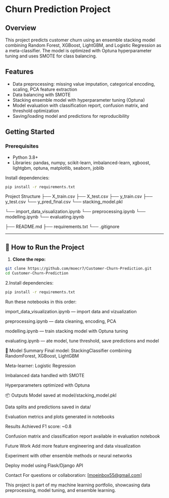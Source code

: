 # Churn Prediction Project

## Overview
This project predicts customer churn using an ensemble stacking model combining Random Forest, XGBoost, LightGBM, and Logistic Regression as a meta-classifier. The model is optimized with Optuna hyperparameter tuning and uses SMOTE for class balancing.

## Features
- Data preprocessing: missing value imputation, categorical encoding, scaling, PCA feature extraction
- Data balancing with SMOTE
- Stacking ensemble model with hyperparameter tuning (Optuna)
- Model evaluation with classification report, confusion matrix, and threshold optimization
- Saving/loading model and predictions for reproducibility

## Getting Started

### Prerequisites
- Python 3.8+
- Libraries: pandas, numpy, scikit-learn, imbalanced-learn, xgboost, lightgbm, optuna, matplotlib, seaborn, joblib

Install dependencies:
```bash
pip install -r requirements.txt
```
Project Structure
├── X_train.csv
├── X_test.csv
├── y_train.csv
├── y_test.csv
└── y_pred_final.csv
└── stacking_model.pkl

└── import_data_visualization.ipynb
└── preprocessing.ipynb
└── modelling.ipynb
└── evaluating.ipynb

├── README.md
├── requirements.txt
└── .gitignore

---

## 🚀 How to Run the Project

1. **Clone the repo:**

```bash
git clone https://github.com/moecr7/Customer-Churn-Prediction.git
cd Customer-Churn-Prediction
```
2.Install dependencies:

```bash
pip install -r requirements.txt
```


Run these notebooks in this order:

import_data_visualization.ipynb — import data and vizualization

preprocessing.ipynb — data cleaning, encoding, PCA

modelling.ipynb — train stacking model with Optuna tuning

evaluating.ipynb — ate model, tune threshold, save predictions and model

🧠 Model Summary
Final model: StackingClassifier combining RandomForest, XGBoost, LightGBM

Meta-learner: Logistic Regression

Imbalanced data handled with SMOTE

Hyperparameters optimized with Optuna

📦 Outputs
Model saved at model/stacking_model.pkl

Data splits and predictions saved in data/

Evaluation metrics and plots generated in notebooks



Results
Achieved F1 score: ~0.8

Confusion matrix and classification report available in evaluation notebook

Future Work
Add more feature engineering and data visualization

Experiment with other ensemble methods or neural networks

Deploy model using Flask/Django API

Contact
For questions or collaboration: [moeinbox55@gmail.com]

This project is part of my machine learning portfolio, showcasing data preprocessing, model tuning, and ensemble learning.
